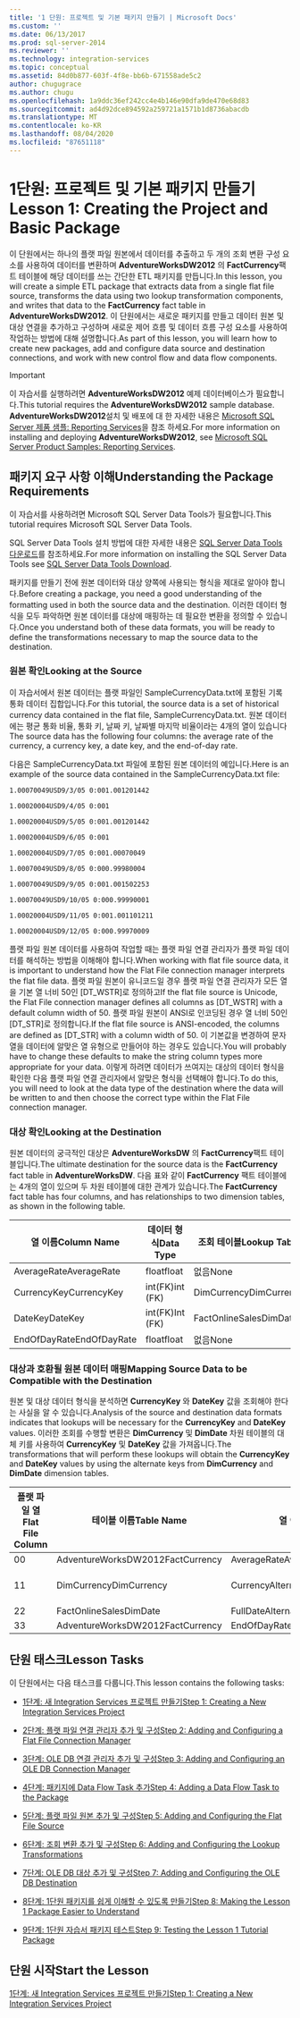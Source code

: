 ```yaml
---
title: '1 단원: 프로젝트 및 기본 패키지 만들기 | Microsoft Docs'
ms.custom: ''
ms.date: 06/13/2017
ms.prod: sql-server-2014
ms.reviewer: ''
ms.technology: integration-services
ms.topic: conceptual
ms.assetid: 84d0b877-603f-4f8e-bb6b-671558ade5c2
author: chugugrace
ms.author: chugu
ms.openlocfilehash: 1a9ddc36ef242cc4e4b146e90dfa9de470e68d83
ms.sourcegitcommit: ad4d92dce894592a259721a1571b1d8736abacdb
ms.translationtype: MT
ms.contentlocale: ko-KR
ms.lasthandoff: 08/04/2020
ms.locfileid: "87651118"
---
```

# <a name="lesson-1-creating-the-project-and-basic-package"></a><span data-ttu-id="bd4b4-102">1단원: 프로젝트 및 기본 패키지 만들기</span><span class="sxs-lookup"><span data-stu-id="bd4b4-102">Lesson 1: Creating the Project and Basic Package</span></span>
  <span data-ttu-id="bd4b4-103">이 단원에서는 하나의 플랫 파일 원본에서 데이터를 추출하고 두 개의 조회 변환 구성 요소를 사용하여 데이터를 변환하며 **AdventureWorksDW2012** 의 **FactCurrency**팩트 테이블에 해당 데이터를 쓰는 간단한 ETL 패키지를 만듭니다.</span><span class="sxs-lookup"><span data-stu-id="bd4b4-103">In this lesson, you will create a simple ETL package that extracts data from a single flat file source, transforms the data using two lookup transformation components, and writes that data to the **FactCurrency** fact table in **AdventureWorksDW2012**.</span></span> <span data-ttu-id="bd4b4-104">이 단원에서는 새로운 패키지를 만들고 데이터 원본 및 대상 연결을 추가하고 구성하며 새로운 제어 흐름 및 데이터 흐름 구성 요소를 사용하여 작업하는 방법에 대해 설명합니다.</span><span class="sxs-lookup"><span data-stu-id="bd4b4-104">As part of this lesson, you will learn how to create new packages, add and configure data source and destination connections, and work with new control flow and data flow components.</span></span>  
  
> [!IMPORTANT]  
>  <span data-ttu-id="bd4b4-105">이 자습서를 실행하려면 **AdventureWorksDW2012** 예제 데이터베이스가 필요합니다.</span><span class="sxs-lookup"><span data-stu-id="bd4b4-105">This tutorial requires the **AdventureWorksDW2012** sample database.</span></span> <span data-ttu-id="bd4b4-106">**AdventureWorksDW2012**설치 및 배포에 대 한 자세한 내용은 [Microsoft SQL Server 제품 샘플: Reporting Services](https://archive.codeplex.com/?p=msftrsprodsamples)을 참조 하세요.</span><span class="sxs-lookup"><span data-stu-id="bd4b4-106">For more information on installing and deploying **AdventureWorksDW2012**, see [Microsoft SQL Server Product Samples: Reporting Services](https://archive.codeplex.com/?p=msftrsprodsamples).</span></span>  
  
## <a name="understanding-the-package-requirements"></a><span data-ttu-id="bd4b4-107">패키지 요구 사항 이해</span><span class="sxs-lookup"><span data-stu-id="bd4b4-107">Understanding the Package Requirements</span></span>  
 <span data-ttu-id="bd4b4-108">이 자습서를 사용하려면 Microsoft SQL Server Data Tools가 필요합니다.</span><span class="sxs-lookup"><span data-stu-id="bd4b4-108">This tutorial requires Microsoft SQL Server Data Tools.</span></span>  
  
 <span data-ttu-id="bd4b4-109">SQL Server Data Tools 설치 방법에 대한 자세한 내용은 [SQL Server Data Tools 다운로드](https://docs.microsoft.com/sql/ssdt/download-sql-server-data-tools-ssdt?view=sql-server-2017)를 참조하세요.</span><span class="sxs-lookup"><span data-stu-id="bd4b4-109">For more information on installing the SQL Server Data Tools see [SQL Server Data Tools Download](https://docs.microsoft.com/sql/ssdt/download-sql-server-data-tools-ssdt?view=sql-server-2017).</span></span>  
  
 <span data-ttu-id="bd4b4-110">패키지를 만들기 전에 원본 데이터와 대상 양쪽에 사용되는 형식을 제대로 알아야 합니다.</span><span class="sxs-lookup"><span data-stu-id="bd4b4-110">Before creating a package, you need a good understanding of the formatting used in both the source data and the destination.</span></span> <span data-ttu-id="bd4b4-111">이러한 데이터 형식을 모두 파악하면 원본 데이터를 대상에 매핑하는 데 필요한 변환을 정의할 수 있습니다.</span><span class="sxs-lookup"><span data-stu-id="bd4b4-111">Once you understand both of these data formats, you will be ready to define the transformations necessary to map the source data to the destination.</span></span>  
  
### <a name="looking-at-the-source"></a><span data-ttu-id="bd4b4-112">원본 확인</span><span class="sxs-lookup"><span data-stu-id="bd4b4-112">Looking at the Source</span></span>  
 <span data-ttu-id="bd4b4-113">이 자습서에서 원본 데이터는 플랫 파일인 SampleCurrencyData.txt에 포함된 기록 통화 데이터 집합입니다.</span><span class="sxs-lookup"><span data-stu-id="bd4b4-113">For this tutorial, the source data is a set of historical currency data contained in the flat file, SampleCurrencyData.txt.</span></span> <span data-ttu-id="bd4b4-114">원본 데이터에는 평균 통화 비율, 통화 키, 날짜 키, 날짜별 마지막 비율이라는 4개의 열이 있습니다</span><span class="sxs-lookup"><span data-stu-id="bd4b4-114">The source data has the following four columns: the average rate of the currency, a currency key, a date key, and the end-of-day rate.</span></span>  
  
 <span data-ttu-id="bd4b4-115">다음은 SampleCurrencyData.txt 파일에 포함된 원본 데이터의 예입니다.</span><span class="sxs-lookup"><span data-stu-id="bd4b4-115">Here is an example of the source data contained in the SampleCurrencyData.txt file:</span></span>  
  
 `1.00070049USD9/3/05 0:001.001201442`  
  
 `1.00020004USD9/4/05 0:001`  
  
 `1.00020004USD9/5/05 0:001.001201442`  
  
 `1.00020004USD9/6/05 0:001`  
  
 `1.00020004USD9/7/05 0:001.00070049`  
  
 `1.00070049USD9/8/05 0:000.99980004`  
  
 `1.00070049USD9/9/05 0:001.001502253`  
  
 `1.00070049USD9/10/05 0:000.99990001`  
  
 `1.00020004USD9/11/05 0:001.001101211`  
  
 `1.00020004USD9/12/05 0:000.99970009`  
  
 <span data-ttu-id="bd4b4-116">플랫 파일 원본 데이터를 사용하여 작업할 때는 플랫 파일 연결 관리자가 플랫 파일 데이터를 해석하는 방법을 이해해야 합니다.</span><span class="sxs-lookup"><span data-stu-id="bd4b4-116">When working with flat file source data, it is important to understand how the Flat File connection manager interprets the flat file data.</span></span> <span data-ttu-id="bd4b4-117">플랫 파일 원본이 유니코드일 경우 플랫 파일 연결 관리자가 모든 열을 기본 열 너비 50인 [DT_WSTR]로 정의하고</span><span class="sxs-lookup"><span data-stu-id="bd4b4-117">If the flat file source is Unicode, the Flat File connection manager defines all columns as [DT_WSTR] with a default column width of 50.</span></span> <span data-ttu-id="bd4b4-118">플랫 파일 원본이 ANSI로 인코딩된 경우 열 너비 50인 [DT_STR]로 정의합니다.</span><span class="sxs-lookup"><span data-stu-id="bd4b4-118">If the flat file source is ANSI-encoded, the columns are defined as [DT_STR] with a column width of 50.</span></span> <span data-ttu-id="bd4b4-119">이 기본값을 변경하여 문자열을 데이터에 알맞은 열 유형으로 만들어야 하는 경우도 있습니다.</span><span class="sxs-lookup"><span data-stu-id="bd4b4-119">You will probably have to change these defaults to make the string column types more appropriate for your data.</span></span> <span data-ttu-id="bd4b4-120">이렇게 하려면 데이터가 쓰여지는 대상의 데이터 형식을 확인한 다음 플랫 파일 연결 관리자에서 알맞은 형식을 선택해야 합니다.</span><span class="sxs-lookup"><span data-stu-id="bd4b4-120">To do this, you will need to look at the data type of the destination where the data will be written to and then choose the correct type within the Flat File connection manager.</span></span>  
  
### <a name="looking-at-the-destination"></a><span data-ttu-id="bd4b4-121">대상 확인</span><span class="sxs-lookup"><span data-stu-id="bd4b4-121">Looking at the Destination</span></span>  
 <span data-ttu-id="bd4b4-122">원본 데이터의 궁극적인 대상은 **AdventureWorksDW** 의 **FactCurrency**팩트 테이블입니다.</span><span class="sxs-lookup"><span data-stu-id="bd4b4-122">The ultimate destination for the source data is the **FactCurrency** fact table in **AdventureWorksDW**.</span></span> <span data-ttu-id="bd4b4-123">다음 표와 같이 **FactCurrency** 팩트 테이블에는 4개의 열이 있으며 두 차원 테이블에 대한 관계가 있습니다.</span><span class="sxs-lookup"><span data-stu-id="bd4b4-123">The **FactCurrency** fact table has four columns, and has relationships to two dimension tables, as shown in the following table.</span></span>  
  
|<span data-ttu-id="bd4b4-124">열 이름</span><span class="sxs-lookup"><span data-stu-id="bd4b4-124">Column Name</span></span>|<span data-ttu-id="bd4b4-125">데이터 형식</span><span class="sxs-lookup"><span data-stu-id="bd4b4-125">Data Type</span></span>|<span data-ttu-id="bd4b4-126">조회 테이블</span><span class="sxs-lookup"><span data-stu-id="bd4b4-126">Lookup Table</span></span>|<span data-ttu-id="bd4b4-127">조회 열</span><span class="sxs-lookup"><span data-stu-id="bd4b4-127">Lookup Column</span></span>|  
|-----------------|---------------|------------------|-------------------|  
|<span data-ttu-id="bd4b4-128">AverageRate</span><span class="sxs-lookup"><span data-stu-id="bd4b4-128">AverageRate</span></span>|<span data-ttu-id="bd4b4-129">float</span><span class="sxs-lookup"><span data-stu-id="bd4b4-129">float</span></span>|<span data-ttu-id="bd4b4-130">없음</span><span class="sxs-lookup"><span data-stu-id="bd4b4-130">None</span></span>|<span data-ttu-id="bd4b4-131">없음</span><span class="sxs-lookup"><span data-stu-id="bd4b4-131">None</span></span>|  
|<span data-ttu-id="bd4b4-132">CurrencyKey</span><span class="sxs-lookup"><span data-stu-id="bd4b4-132">CurrencyKey</span></span>|<span data-ttu-id="bd4b4-133">int(FK)</span><span class="sxs-lookup"><span data-stu-id="bd4b4-133">int (FK)</span></span>|<span data-ttu-id="bd4b4-134">DimCurrency</span><span class="sxs-lookup"><span data-stu-id="bd4b4-134">DimCurrency</span></span>|<span data-ttu-id="bd4b4-135">CurrencyKey(PK)</span><span class="sxs-lookup"><span data-stu-id="bd4b4-135">CurrencyKey (PK)</span></span>|  
|<span data-ttu-id="bd4b4-136">DateKey</span><span class="sxs-lookup"><span data-stu-id="bd4b4-136">DateKey</span></span>|<span data-ttu-id="bd4b4-137">int(FK)</span><span class="sxs-lookup"><span data-stu-id="bd4b4-137">Int (FK)</span></span>|<span data-ttu-id="bd4b4-138">FactOnlineSales</span><span class="sxs-lookup"><span data-stu-id="bd4b4-138">DimDate</span></span>|<span data-ttu-id="bd4b4-139">DateKey (PK)</span><span class="sxs-lookup"><span data-stu-id="bd4b4-139">DateKey (PK)</span></span>|  
|<span data-ttu-id="bd4b4-140">EndOfDayRate</span><span class="sxs-lookup"><span data-stu-id="bd4b4-140">EndOfDayRate</span></span>|<span data-ttu-id="bd4b4-141">float</span><span class="sxs-lookup"><span data-stu-id="bd4b4-141">float</span></span>|<span data-ttu-id="bd4b4-142">없음</span><span class="sxs-lookup"><span data-stu-id="bd4b4-142">None</span></span>|<span data-ttu-id="bd4b4-143">없음</span><span class="sxs-lookup"><span data-stu-id="bd4b4-143">None</span></span>|  
  
### <a name="mapping-source-data-to-be-compatible-with-the-destination"></a><span data-ttu-id="bd4b4-144">대상과 호환될 원본 데이터 매핑</span><span class="sxs-lookup"><span data-stu-id="bd4b4-144">Mapping Source Data to be Compatible with the Destination</span></span>  
 <span data-ttu-id="bd4b4-145">원본 및 대상 데이터 형식을 분석하면 **CurrencyKey** 와 **DateKey** 값을 조회해야 한다는 사실을 알 수 있습니다.</span><span class="sxs-lookup"><span data-stu-id="bd4b4-145">Analysis of the source and destination data formats indicates that lookups will be necessary for the **CurrencyKey** and **DateKey** values.</span></span> <span data-ttu-id="bd4b4-146">이러한 조회를 수행할 변환은 **DimCurrency** 및 **DimDate** 차원 테이블의 대체 키를 사용하여 **CurrencyKey** 및 **DateKey** 값을 가져옵니다.</span><span class="sxs-lookup"><span data-stu-id="bd4b4-146">The transformations that will perform these lookups will obtain the **CurrencyKey** and **DateKey** values by using the alternate keys from **DimCurrency** and **DimDate** dimension tables.</span></span>  
  
|<span data-ttu-id="bd4b4-147">플랫 파일 열</span><span class="sxs-lookup"><span data-stu-id="bd4b4-147">Flat File Column</span></span>|<span data-ttu-id="bd4b4-148">테이블 이름</span><span class="sxs-lookup"><span data-stu-id="bd4b4-148">Table Name</span></span>|<span data-ttu-id="bd4b4-149">열 이름</span><span class="sxs-lookup"><span data-stu-id="bd4b4-149">Column Name</span></span>|<span data-ttu-id="bd4b4-150">데이터 형식</span><span class="sxs-lookup"><span data-stu-id="bd4b4-150">Data Type</span></span>|  
|----------------------|----------------|-----------------|---------------|  
|<span data-ttu-id="bd4b4-151">0</span><span class="sxs-lookup"><span data-stu-id="bd4b4-151">0</span></span>|<span data-ttu-id="bd4b4-152">AdventureWorksDW2012</span><span class="sxs-lookup"><span data-stu-id="bd4b4-152">FactCurrency</span></span>|<span data-ttu-id="bd4b4-153">AverageRate</span><span class="sxs-lookup"><span data-stu-id="bd4b4-153">AverageRate</span></span>|<span data-ttu-id="bd4b4-154">float</span><span class="sxs-lookup"><span data-stu-id="bd4b4-154">float</span></span>|  
|<span data-ttu-id="bd4b4-155">1</span><span class="sxs-lookup"><span data-stu-id="bd4b4-155">1</span></span>|<span data-ttu-id="bd4b4-156">DimCurrency</span><span class="sxs-lookup"><span data-stu-id="bd4b4-156">DimCurrency</span></span>|<span data-ttu-id="bd4b4-157">CurrencyAlternateKey</span><span class="sxs-lookup"><span data-stu-id="bd4b4-157">CurrencyAlternateKey</span></span>|<span data-ttu-id="bd4b4-158">nchar (3)</span><span class="sxs-lookup"><span data-stu-id="bd4b4-158">nchar (3)</span></span>|  
|<span data-ttu-id="bd4b4-159">2</span><span class="sxs-lookup"><span data-stu-id="bd4b4-159">2</span></span>|<span data-ttu-id="bd4b4-160">FactOnlineSales</span><span class="sxs-lookup"><span data-stu-id="bd4b4-160">DimDate</span></span>|<span data-ttu-id="bd4b4-161">FullDateAlternateKey</span><span class="sxs-lookup"><span data-stu-id="bd4b4-161">FullDateAlternateKey</span></span>|<span data-ttu-id="bd4b4-162">date</span><span class="sxs-lookup"><span data-stu-id="bd4b4-162">date</span></span>|  
|<span data-ttu-id="bd4b4-163">3</span><span class="sxs-lookup"><span data-stu-id="bd4b4-163">3</span></span>|<span data-ttu-id="bd4b4-164">AdventureWorksDW2012</span><span class="sxs-lookup"><span data-stu-id="bd4b4-164">FactCurrency</span></span>|<span data-ttu-id="bd4b4-165">EndOfDayRate</span><span class="sxs-lookup"><span data-stu-id="bd4b4-165">EndOfDayRate</span></span>|<span data-ttu-id="bd4b4-166">float</span><span class="sxs-lookup"><span data-stu-id="bd4b4-166">float</span></span>|  
  
## <a name="lesson-tasks"></a><span data-ttu-id="bd4b4-167">단원 태스크</span><span class="sxs-lookup"><span data-stu-id="bd4b4-167">Lesson Tasks</span></span>  
 <span data-ttu-id="bd4b4-168">이 단원에서는 다음 태스크를 다룹니다.</span><span class="sxs-lookup"><span data-stu-id="bd4b4-168">This lesson contains the following tasks:</span></span>  
  
-   [<span data-ttu-id="bd4b4-169">1단계: 새 Integration Services 프로젝트 만들기</span><span class="sxs-lookup"><span data-stu-id="bd4b4-169">Step 1: Creating a New Integration Services Project</span></span>](lesson-1-1-creating-a-new-integration-services-project.md)  
  
-   [<span data-ttu-id="bd4b4-170">2단계: 플랫 파일 연결 관리자 추가 및 구성</span><span class="sxs-lookup"><span data-stu-id="bd4b4-170">Step 2: Adding and Configuring a Flat File Connection Manager</span></span>](lesson-1-2-adding-and-configuring-a-flat-file-connection-manager.md)  
  
-   [<span data-ttu-id="bd4b4-171">3단계: OLE DB 연결 관리자 추가 및 구성</span><span class="sxs-lookup"><span data-stu-id="bd4b4-171">Step 3: Adding and Configuring an OLE DB Connection Manager</span></span>](lesson-1-3-adding-and-configuring-an-ole-db-connection-manager.md)  
  
-   [<span data-ttu-id="bd4b4-172">4단계: 패키지에 Data Flow Task 추가</span><span class="sxs-lookup"><span data-stu-id="bd4b4-172">Step 4: Adding a Data Flow Task to the Package</span></span>](lesson-1-4-adding-a-data-flow-task-to-the-package.md)  
  
-   [<span data-ttu-id="bd4b4-173">5단계: 플랫 파일 원본 추가 및 구성</span><span class="sxs-lookup"><span data-stu-id="bd4b4-173">Step 5: Adding and Configuring the Flat File Source</span></span>](lesson-1-5-adding-and-configuring-the-flat-file-source.md)  
  
-   [<span data-ttu-id="bd4b4-174">6단계: 조회 변환 추가 및 구성</span><span class="sxs-lookup"><span data-stu-id="bd4b4-174">Step 6: Adding and Configuring the Lookup Transformations</span></span>](lesson-1-6-adding-and-configuring-the-lookup-transformations.md)  
  
-   [<span data-ttu-id="bd4b4-175">7단계: OLE DB 대상 추가 및 구성</span><span class="sxs-lookup"><span data-stu-id="bd4b4-175">Step 7: Adding and Configuring the OLE DB Destination</span></span>](lesson-1-7-adding-and-configuring-the-ole-db-destination.md)  
  
-   [<span data-ttu-id="bd4b4-176">8단계: 1단원 패키지를 쉽게 이해할 수 있도록 만들기</span><span class="sxs-lookup"><span data-stu-id="bd4b4-176">Step 8: Making the Lesson 1 Package Easier to Understand</span></span>](lesson-1-8-making-the-lesson-1-package-easier-to-understand.md)  
  
-   [<span data-ttu-id="bd4b4-177">9단계: 1단원 자습서 패키지 테스트</span><span class="sxs-lookup"><span data-stu-id="bd4b4-177">Step 9: Testing the Lesson 1 Tutorial Package</span></span>](lesson-1-9-testing-the-lesson-1-tutorial-package.md)  
  
## <a name="start-the-lesson"></a><span data-ttu-id="bd4b4-178">단원 시작</span><span class="sxs-lookup"><span data-stu-id="bd4b4-178">Start the Lesson</span></span>  
 [<span data-ttu-id="bd4b4-179">1단계: 새 Integration Services 프로젝트 만들기</span><span class="sxs-lookup"><span data-stu-id="bd4b4-179">Step 1: Creating a New Integration Services Project</span></span>](lesson-1-1-creating-a-new-integration-services-project.md)  
  
  
